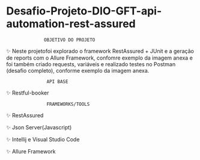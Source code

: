 # Desafio-Projeto-DIO-GFT-api-automation-rest-assured

                  OBJETIVO DO PROJETO

✨ Neste projetofoi explorado o framework RestAssured + JUnit e a geração de reports com o Allure Framework, 
confomre exemplo da imagem anexa e foi também criado requests, variáveis e realizado testes no Postman (desafio completo), 
conforme exemplo da imagem anexa.

                   API BASE

✨ Restful-booker

                   FRAMEWORKS/TOOLS

✨ RestAssured

✨ Json Server(Javascript)

✨ Intellij e Visual Studio Code

✨ Allure Framework




